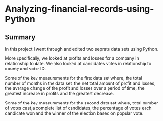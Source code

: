 # Analyzing-financial-records-using-Python

   ## Summary
   
In this project I went through and edited two seprate data sets using Python.

More specifically, we looked at profits and losses for a company in relationship to date. We also looked at candidates votes in relationship to county and voter ID. 

Some of the key measurements for the first data set where, the total number of months in the data set, the net total amount of profit and losses, the average change of the profit and losses over a period of time, the greatest increase in profits and the greatest decrease. 

Some of the key measurements for the second data set where, total number of votes cast,a complete list of candidates, the percentage of votes each candidate won and the winner of the election based on popular vote. 
